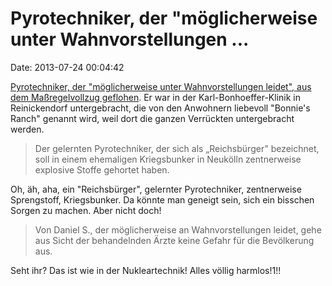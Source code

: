 Pyrotechniker, der \"möglicherweise unter Wahnvorstellungen \...
================================================================

Date: 2013-07-24 00:04:42

[Pyrotechniker, der \"möglicherweise unter Wahnvorstellungen leidet\",
aus dem Maßregelvollzug
geflohen](http://www.tagesspiegel.de/8535392.html). Er war in der
Karl-Bonhoeffer-Klinik in Reinickendorf untergebracht, die von den
Anwohnern liebevoll \"Bonnie\'s Ranch\" genannt wird, weil dort die
ganzen Verrückten untergebracht werden.

> Der gelernten Pyrotechniker, der sich als „Reichsbürger" bezeichnet,
> soll in einem ehemaligen Kriegsbunker in Neukölln zentnerweise
> explosive Stoffe gehortet haben.

Oh, äh, aha, ein \"Reichsbürger\", gelernter Pyrotechniker, zentnerweise
Sprengstoff, Kriegsbunker. Da könnte man geneigt sein, sich ein bisschen
Sorgen zu machen. Aber nicht doch!

> Von Daniel S., der möglicherweise an Wahnvorstellungen leidet, gehe
> aus Sicht der behandelnden Ärzte keine Gefahr für die Bevölkerung aus.

Seht ihr? Das ist wie in der Nukleartechnik! Alles völlig harmlos!1!!
